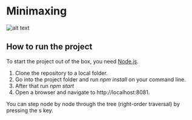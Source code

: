 # Minimaxing

![alt text](https://raw.githubusercontent.com/eggersa/Minimaxing/master/doc/screenshot.png)

## How to run the project
To start the project out of the box, you need [Node.js](https://www.sitepoint.com/beginners-guide-node-package-manager/). 

1. Clone the repository to a local folder.
2. Go into the project folder and run *npm install* on your command line.
3. After that run *npm start*
4. Open a browser and navigate to http://localhost:8081.

You can step node by node through the tree (right-order traversal) by pressing the s key.
